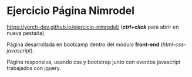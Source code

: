 # Ejercicio Página Nimrodel
https://yorch-dev.github.io/ejercicio-nimrodel/ (***ctrl+click*** para abrir en nueva pestaña)

Página desarrollada en bootcamp dentro del módulo **front-end** (*html-css-javascript*).

Página responsiva, usando css y bootstrap junto con eventos javascript trabajados con jquery.
